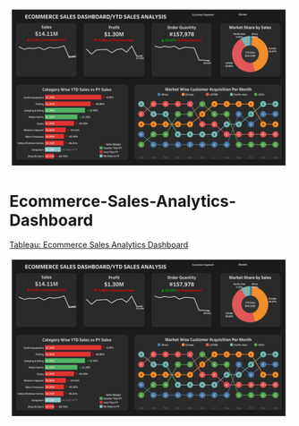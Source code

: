 ![MasterHead](https://github.com/derricktogodui/Ecommerce-Sales-Analytics-Dashboard/blob/main/Dashboard%201.png)

# Ecommerce-Sales-Analytics-Dashboard

[Tableau: Ecommerce Sales Analytics Dashboard](https://public.tableau.com/app/profile/derricktogodui/viz/EcommerceSalesAnalysis_16998057091090/Dashboard1)

![dash](https://github.com/derricktogodui/Ecommerce-Sales-Analytics-Dashboard/blob/main/Dashboard%201.png)
